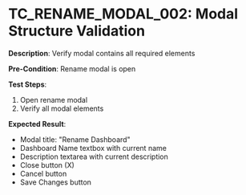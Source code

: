 # TC_RENAME_MODAL_002: Modal Structure Validation

**Description**: Verify modal contains all required elements

**Pre-Condition**: Rename modal is open

**Test Steps**:
1. Open rename modal
2. Verify all modal elements

**Expected Result**:
- Modal title: "Rename Dashboard"
- Dashboard Name textbox with current name
- Description textarea with current description
- Close button (X)
- Cancel button
- Save Changes button